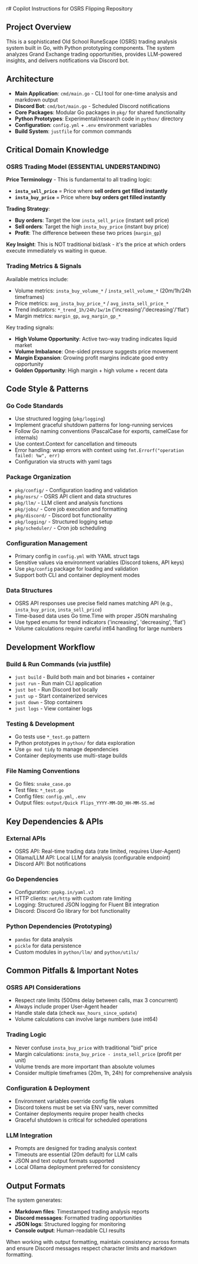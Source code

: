r# Copilot Instructions for OSRS Flipping Repository

## Project Overview

This is a sophisticated Old School RuneScape (OSRS) trading analysis system built in Go, with Python prototyping components. The system analyzes Grand Exchange trading opportunities, provides LLM-powered insights, and delivers notifications via Discord bot.

## Architecture

- **Main Application**: `cmd/main.go` - CLI tool for one-time analysis and markdown output
- **Discord Bot**: `cmd/bot/main.go` - Scheduled Discord notifications
- **Core Packages**: Modular Go packages in `pkg/` for shared functionality
- **Python Prototypes**: Experimental/research code in `python/` directory
- **Configuration**: `config.yml` + `.env` environment variables
- **Build System**: `justfile` for common commands

## Critical Domain Knowledge

### OSRS Trading Model (ESSENTIAL UNDERSTANDING)

**Price Terminology** - This is fundamental to all trading logic:
- **`insta_sell_price`** = Price where **sell orders get filled instantly**
- **`insta_buy_price`** = Price where **buy orders get filled instantly**

**Trading Strategy**:
- **Buy orders**: Target the low `insta_sell_price` (instant sell price)
- **Sell orders**: Target the high `insta_buy_price` (instant buy price)
- **Profit**: The difference between these two prices (`margin_gp`)

**Key Insight**: This is NOT traditional bid/ask - it's the price at which orders execute immediately vs waiting in queue.

### Trading Metrics & Signals

Available metrics include:
- Volume metrics: `insta_buy_volume_*` / `insta_sell_volume_*` (20m/1h/24h timeframes)
- Price metrics: `avg_insta_buy_price_*` / `avg_insta_sell_price_*`
- Trend indicators: `*_trend_1h/24h/1w/1m` ('increasing'/'decreasing'/'flat')
- Margin metrics: `margin_gp`, `avg_margin_gp_*`

Key trading signals:
- **High Volume Opportunity**: Active two-way trading indicates liquid market
- **Volume Imbalance**: One-sided pressure suggests price movement
- **Margin Expansion**: Growing profit margins indicate good entry opportunity
- **Golden Opportunity**: High margin + high volume + recent data

## Code Style & Patterns

### Go Code Standards
- Use structured logging (`pkg/logging`)
- Implement graceful shutdown patterns for long-running services
- Follow Go naming conventions (PascalCase for exports, camelCase for internals)
- Use context.Context for cancellation and timeouts
- Error handling: wrap errors with context using `fmt.Errorf("operation failed: %w", err)`
- Configuration via structs with yaml tags

### Package Organization
- `pkg/config/` - Configuration loading and validation
- `pkg/osrs/` - OSRS API client and data structures
- `pkg/llm/` - LLM client and analysis functions
- `pkg/jobs/` - Core job execution and formatting
- `pkg/discord/` - Discord bot functionality
- `pkg/logging/` - Structured logging setup
- `pkg/scheduler/` - Cron job scheduling

### Configuration Management
- Primary config in `config.yml` with YAML struct tags
- Sensitive values via environment variables (Discord tokens, API keys)
- Use `pkg/config` package for loading and validation
- Support both CLI and container deployment modes

### Data Structures
- OSRS API responses use precise field names matching API (e.g., `insta_buy_price`, `insta_sell_price`)
- Time-based data uses Go time.Time with proper JSON marshaling
- Use typed enums for trend indicators ('increasing', 'decreasing', 'flat')
- Volume calculations require careful int64 handling for large numbers

## Development Workflow

### Build & Run Commands (via justfile)
- `just build` - Build both main and bot binaries + container
- `just run` - Run main CLI application
- `just bot` - Run Discord bot locally
- `just up` - Start containerized services
- `just down` - Stop containers
- `just logs` - View container logs

### Testing & Development
- Go tests use `*_test.go` pattern
- Python prototypes in `python/` for data exploration
- Use `go mod tidy` to manage dependencies
- Container deployments use multi-stage builds

### File Naming Conventions
- Go files: `snake_case.go`
- Test files: `*_test.go`
- Config files: `config.yml`, `.env`
- Output files: `output/Quick Flips_YYYY-MM-DD_HH-MM-SS.md`

## Key Dependencies & APIs

### External APIs
- OSRS API: Real-time trading data (rate limited, requires User-Agent)
- Ollama/LLM API: Local LLM for analysis (configurable endpoint)
- Discord API: Bot notifications

### Go Dependencies
- Configuration: `gopkg.in/yaml.v3`
- HTTP clients: `net/http` with custom rate limiting
- Logging: Structured JSON logging for Fluent Bit integration
- Discord: Discord Go library for bot functionality

### Python Dependencies (Prototyping)
- `pandas` for data analysis
- `pickle` for data persistence
- Custom modules in `python/llm/` and `python/utils/`

## Common Pitfalls & Important Notes

### OSRS API Considerations
- Respect rate limits (500ms delay between calls, max 3 concurrent)
- Always include proper User-Agent header
- Handle stale data (check `max_hours_since_update`)
- Volume calculations can involve large numbers (use int64)

### Trading Logic
- Never confuse `insta_buy_price` with traditional "bid" price
- Margin calculations: `insta_buy_price - insta_sell_price` (profit per unit)
- Volume trends are more important than absolute volumes
- Consider multiple timeframes (20m, 1h, 24h) for comprehensive analysis

### Configuration & Deployment
- Environment variables override config file values
- Discord tokens must be set via ENV vars, never committed
- Container deployments require proper health checks
- Graceful shutdown is critical for scheduled operations

### LLM Integration
- Prompts are designed for trading analysis context
- Timeouts are essential (20m default) for LLM calls
- JSON and text output formats supported
- Local Ollama deployment preferred for consistency

## Output Formats

The system generates:
- **Markdown files**: Timestamped trading analysis reports
- **Discord messages**: Formatted trading opportunities
- **JSON logs**: Structured logging for monitoring
- **Console output**: Human-readable CLI results

When working with output formatting, maintain consistency across formats and ensure Discord messages respect character limits and markdown formatting.
